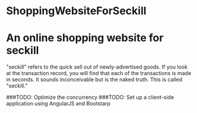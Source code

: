 # ShoppingWebsiteForSeckill
# An online shopping website for seckill
"seckill" refers to the quick sell out of newly-advertised goods. If you look at the transaction record, you will find that each of the transactions is made in seconds. It sounds inconceivable but is the naked truth. This is called "seckill."

###TODO: Optimize the concurrency
###TODO: Set up a client-side application using AngularJS and Bootstarp
